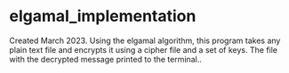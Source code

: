 # elgamal_implementation
Created March 2023. Using the elgamal algorithm, this program takes any plain text file and encrypts it using a cipher file and a set of keys. The file with the decrypted message printed to the terminal..
